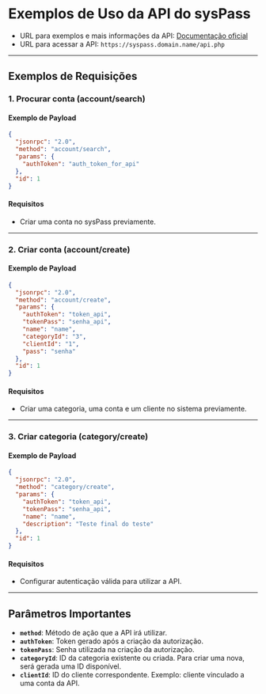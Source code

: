 
# Exemplos de Uso da API do sysPass

- URL para exemplos e mais informações da API: [Documentação oficial](https://syspass-doc.readthedocs.io/en/3.0/application/api.html)  
- URL para acessar a API: `https://syspass.domain.name/api.php`

---

## Exemplos de Requisições

### **1. Procurar conta (account/search)**

#### Exemplo de Payload
```json
{
  "jsonrpc": "2.0",
  "method": "account/search",
  "params": {
    "authToken": "auth_token_for_api"
  },
  "id": 1
}
```

#### Requisitos
- Criar uma conta no sysPass previamente.

---

### **2. Criar conta (account/create)**

#### Exemplo de Payload
```json
{
  "jsonrpc": "2.0",
  "method": "account/create",
  "params": {
    "authToken": "token_api",
    "tokenPass": "senha_api",
    "name": "name",
    "categoryId": "3",
    "clientId": "1",
    "pass": "senha"
  },
  "id": 1
}
```

#### Requisitos
- Criar uma categoria, uma conta e um cliente no sistema previamente.

---

### **3. Criar categoria (category/create)**

#### Exemplo de Payload
```json
{
  "jsonrpc": "2.0",
  "method": "category/create",
  "params": {
    "authToken": "token_api",
    "tokenPass": "senha_api",
    "name": "name",
    "description": "Teste final do teste"
  },
  "id": 1
}
```

#### Requisitos
- Configurar autenticação válida para utilizar a API.

---

## Parâmetros Importantes

- **`method`**: Método de ação que a API irá utilizar.
- **`authToken`**: Token gerado após a criação da autorização.
- **`tokenPass`**: Senha utilizada na criação da autorização.
- **`categoryId`**: ID da categoria existente ou criada. Para criar uma nova, será gerada uma ID disponível.
- **`clientId`**: ID do cliente correspondente. Exemplo: cliente vinculado a uma conta da API.
